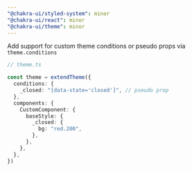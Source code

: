 ```yaml
---
"@chakra-ui/styled-system": minor
"@chakra-ui/react": minor
"@chakra-ui/theme": minor
---
```


Add support for custom theme conditions or pseudo props via `theme.conditions`

```ts
// theme.ts

const theme = extendTheme({
  conditions: {
    _closed: "[data-state='closed']", // pseudo prop
  },
  components: {
    CustomComponent: {
      baseStyle: {
        _closed: {
          bg: "red.200",
        },
      },
    },
  },
})
```
